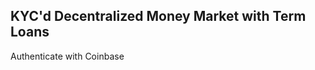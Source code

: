 ## KYC'd Decentralized Money Market with Term Loans

<script src="https://code.jquery.com/jquery-3.2.1.min.js"></script>
<script src="/src/authenticate.js"></script>

<a id="authenticate">Authenticate with Coinbase</a>
